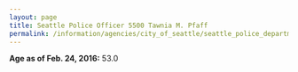 ```yaml
---
layout: page
title: Seattle Police Officer 5500 Tawnia M. Pfaff
permalink: /information/agencies/city_of_seattle/seattle_police_department/copbook/5500/
---
```


**Age as of Feb. 24, 2016:** 53.0
